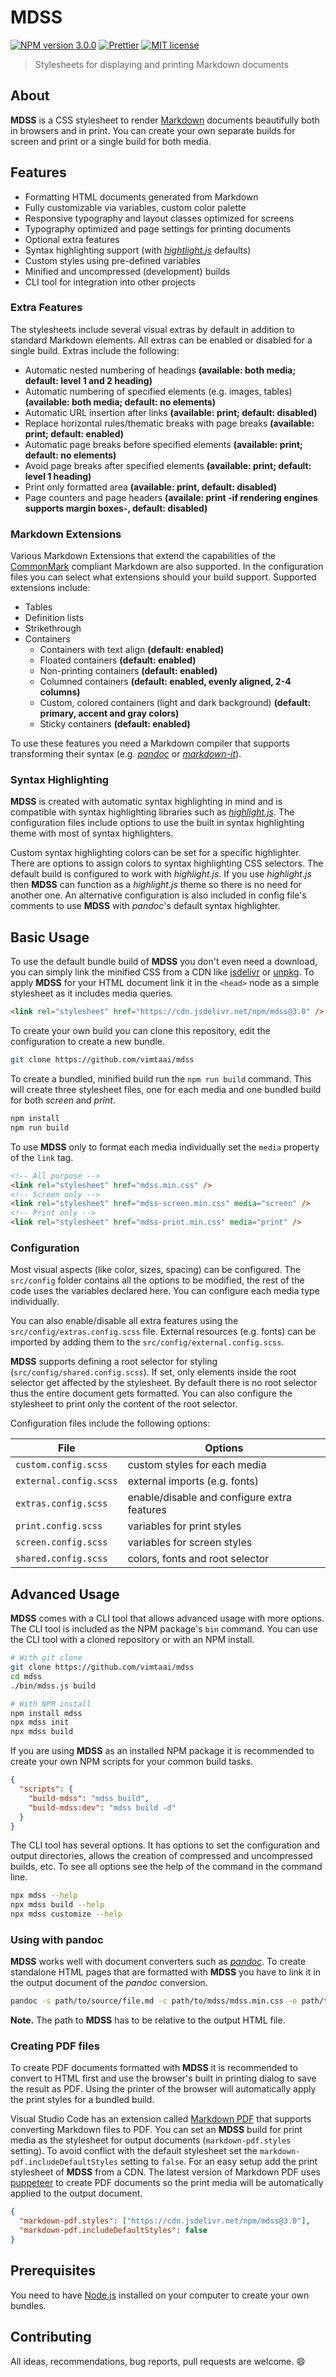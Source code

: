 # MDSS

[![NPM version 3.0.0](https://img.shields.io/badge/npm-3.0.0-cc3534.svg?style=flat-square)](https://www.npmjs.com/package/mdss)
[![Prettier](https://img.shields.io/badge/code_style-prettier-ff69b4.svg?style=flat-square)](https://github.com/prettier/prettier)
[![MIT license](https://img.shields.io/badge/license-MIT-green.svg?style=flat-square)](https://opensource.org/licenses/MIT)

> Stylesheets for displaying and printing Markdown documents

## About

**MDSS** is a CSS stylesheet to render [Markdown](https://daringfireball.net/projects/markdown/syntax) documents beautifully both in browsers and in print. You can create your own separate builds for screen and print or a single build for both media.

## Features

- Formatting HTML documents generated from Markdown
- Fully customizable via variables, custom color palette
- Responsive typography and layout classes optimized for screens
- Typography optimized and page settings for printing documents
- Optional extra features
- Syntax highlighting support (with _[hightlight.js](https://highlightjs.org/)_ defaults)
- Custom styles using pre-defined variables
- Minified and uncompressed (development) builds
- CLI tool for integration into other projects

### Extra Features

The stylesheets include several visual extras by default in addition to standard Markdown elements. All extras can be enabled or disabled for a single build. Extras include the following:

- Automatic nested numbering of headings **(available: both media; default: level 1 and 2 heading)**
- Automatic numbering of specified elements (e.g. images, tables) **(available: both media; default: no elements)**
- Automatic URL insertion after links **(available: print; default: disabled)**
- Replace horizontal rules/thematic breaks with page breaks **(available: print; default: enabled)**
- Automatic page breaks before specified elements **(available: print; default: no elements)**
- Avoid page breaks after specified elements **(available: print; default: level 1 heading)**
- Print only formatted area **(available: print, default: disabled)**
- Page counters and page headers **(availale: print -if rendering engines supports margin boxes-, default: disabled)**

### Markdown Extensions

Various Markdown Extensions that extend the capabilities of the [CommonMark](https://commonmark.org/) compliant Markdown are also supported. In the configuration files you can select what extensions should your build support. Supported extensions include:

- Tables
- Definition lists
- Strikethrough
- Containers
  - Containers with text align **(default: enabled)**
  - Floated containers **(default: enabled)**
  - Non-printing containers **(default: enabled)**
  - Columned containers **(default: enabled, evenly aligned, 2-4 columns)**
  - Custom, colored containers (light and dark background) **(default: primary, accent and gray colors)**
  - Sticky containers **(default: enabled)**

To use these features you need a Markdown compiler that supports transforming their syntax (e.g. [_pandoc_](https://pandoc.org/) or [_markdown-it_](https://github.com/markdown-it/markdown-it)).

### Syntax Highlighting

**MDSS** is created with automatic syntax highlighting in mind and is compatible with syntax highlighting libraries such as _[highlight.js](https://highlightjs.org/)_. The configuration files include options to use the built in syntax highlighting theme with most of syntax highlighters.

Custom syntax highlighting colors can be set for a specific highlighter. There are options to assign colors to syntax highlighting CSS selectors. The default build is configured to work with _highlight.js_. If you use _highlight.js_ then **MDSS** can function as a _highlight.js_ theme so there is no need for another one. An alternative configuration is also included in config file's comments to use **MDSS** with _pandoc_'s default syntax highlighter.

## Basic Usage

To use the default bundle build of **MDSS** you don't even need a download, you can simply link the minified CSS from a CDN like [jsdelivr](https://www.jsdelivr.com/) or [unpkg](https://unpkg.com/). To apply **MDSS** for your HTML document link it in the `<head>` node as a simple stylesheet as it includes media queries.

```html
<link rel="stylesheet" href="https://cdn.jsdelivr.net/npm/mdss@3.0" />
```

To create your own build you can clone this repository, edit the configuration to create a new bundle.

```bash
git clone https://github.com/vimtaai/mdss
```

To create a bundled, minified build run the `npm run build` command. This will create three stylesheet files, one for each media and one bundled build for both _screen_ and _print_.

```bash
npm install
npm run build
```

To use **MDSS** only to format each media individually set the `media` property of the `link` tag.

```html
<!-- All purpose -->
<link rel="stylesheet" href="mdss.min.css" />
<!-- Screen only -->
<link rel="stylesheet" href="mdss-screen.min.css" media="screen" />
<!-- Print only -->
<link rel="stylesheet" href="mdss-print.min.css" media="print" />
```

### Configuration

Most visual aspects (like color, sizes, spacing) can be configured. The `src/config` folder contains all the options to be modified, the rest of the code uses the variables declared here. You can configure each media type individually.

You can also enable/disable all extra features using the `src/config/extras.config.scss` file. External resources (e.g. fonts) can be imported by adding them to the `src/config/external.config.scss`.

**MDSS** supports defining a root selector for styling (`src/config/shared.config.scss`). If set, only elements inside the root selector get affected by the stylesheet. By default there is no root selector thus the entire document gets formatted. You can also configure the stylesheet to print only the content of the root selector.

Configuration files include the following options:

| File                   | Options                                     |
| ---------------------- | ------------------------------------------- |
| `custom.config.scss`   | custom styles for each media                |
| `external.config.scss` | external imports (e.g. fonts)               |
| `extras.config.scss`   | enable/disable and configure extra features |
| `print.config.scss`    | variables for print styles                  |
| `screen.config.scss`   | variables for screen styles                 |
| `shared.config.scss`   | colors, fonts and root selector             |

## Advanced Usage

**MDSS** comes with a CLI tool that allows advanced usage with more options. The CLI tool is included as the NPM package's `bin` command. You can use the CLI tool with a cloned repository or with an NPM install.

```bash
# With git clone
git clone https://github.com/vimtaai/mdss
cd mdss
./bin/mdss.js build

# With NPM install
npm install mdss
npx mdss init
npx mdss build
```

If you are using **MDSS** as an installed NPM package it is recommended to create your own NPM scripts for your common build tasks.

```json
{
  "scripts": {
    "build-mdss": "mdss build",
    "build-mdss:dev": "mdss build -d"
  }
}
```

The CLI tool has several options. It has options to set the configuration and output directories, allows the creation of compressed and uncompressed builds, etc. To see all options see the help of the command in the command line.

```bash
npx mdss --help
npx mdss build --help
npx mdss customize --help
```

### Using with pandoc

**MDSS** works well with document converters such as _[pandoc](https://pandoc.org/)_. To create standalone HTML pages that are formatted with **MDSS** you have to link it in the output document of the _pandoc_ conversion.

```bash
pandoc -s path/to/source/file.md -c path/to/mdss/mdss.min.css -o path/to/output/file.html
```

**Note.** The path to **MDSS** has to be relative to the output HTML file.

### Creating PDF files

To create PDF documents formatted with **MDSS** it is recommended to convert to HTML first and use the browser's built in printing dialog to save the result as PDF. Using the printer of the browser will automatically apply the print styles for a bundled build.

Visual Studio Code has an extension called [Markdown PDF](https://marketplace.visualstudio.com/items?itemName=yzane.markdown-pdf) that supports converting Markdown files to PDF. You can set an **MDSS** build for print media as the stylesheet for output documents (`markdown-pdf.styles` setting). To avoid conflict with the default stylesheet set the `markdown-pdf.includeDefaultStyles` setting to `false`. For an easy setup add the print stylesheet of **MDSS** from a CDN. The latest version of Markdown PDF uses [puppeteer](https://github.com/GoogleChrome/puppeteer) to create PDF documents so the print media will be automatically applied to the output document.

```json
{
  "markdown-pdf.styles": ["https://cdn.jsdelivr.net/npm/mdss@3.0"],
  "markdown-pdf.includeDefaultStyles": false
}
```

## Prerequisites

You need to have [Node.js](https://nodejs.org) installed on your computer to create your own bundles.

## Contributing

All ideas, recommendations, bug reports, pull requests are welcome. :smile:
